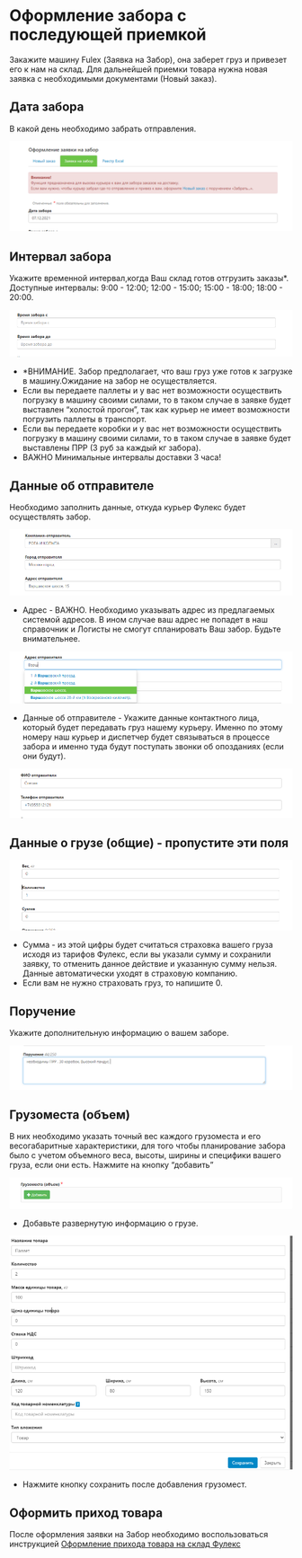 # Оформление забора с последующей приемкой
Закажите машину Fulex (Заявка на Забор), она заберет груз и привезет его к нам на склад. Для дальнейшей приемки товара нужна новая заявка с необходимыми документами (Новый заказ).
## Дата забора
В какой день необходимо забрать отправления.

![date](img/pick_up_date.png)

## Интервал забора
Укажите временной интервал,когда Ваш склад готов отгрузить заказы*. Доступные интервалы: 9:00 - 12:00; 12:00 - 15:00; 15:00 - 18:00; 18:00 - 20:00.

![interval](img/sampling_interval.png)

- *ВНИМАНИЕ. Забор предполагает, что ваш груз уже готов к загрузке в машину.Ожидание на забор не осуществляется. 
- Если вы передаете паллеты и у вас нет возможности осуществить погрузку в машину своими силами, то в таком случае в заявке будет выставлен “холостой прогон”, так как курьер не имеет возможности погрузить паллеты в транспорт. 
- Если вы передаете коробки и у вас нет возможности осуществить погрузку в машину своими силами, то в таком случае в заявке будет выставлены ПРР (3 руб за каждый кг забора).
- ВАЖНО Минимальные интервалы доставки 3 часа!

## Данные об отправителе
Необходимо заполнить данные, откуда курьер Фулекс будет осуществлять забор.

![sender](img/sender_data.png)

* Адрес - ВАЖНО. Необходимо указывать адрес из предлагаемых системой адресов. В ином случае ваш адрес не попадет в наш справочник и Логисты не смогут спланировать Ваш забор. Будьте внимательнее.

![address](img/address.png)
* Данные об отправителе - Укажите данные контактного лица, который будет передавать груз нашему курьеру. Именно по этому номеру наш курьер и диспетчер будет связываться в процессе забора и именно туда будут поступать звонки об опозданиях (если они будут).

![sender](img/sender_data_2.png)  

## Данные о грузе (общие) - пропустите эти поля

![cargo](img/cargo_data.png)
* Сумма - из этой цифры будет считаться страховка вашего груза исходя из тарифов Фулекс, если вы указали сумму и сохранили заявку, то отменить данное действие и указанную сумму нельзя. Данные автоматически уходят в страховую компанию.
* Если вам не нужно страховать груз, то напишите 0.

## Поручение
Укажите дополнительную информацию о вашем заборе.

![assignment](img/assignment.png)
 
## Грузоместа (объем)
В них необходимо указать точный вес каждого грузоместа и его весогабаритные характеристики, для того чтобы планирование забора было с учетом объемного веса, высоты, ширины и специфики вашего груза, если они есть. Нажмите на кнопку “добавить”

![cargo](img/cargo_spaces.png)

* Добавьте развернутую информацию о грузе.

![cargo](img/cargo-spaces_data.png)
* Нажмите кнопку сохранить после добавления грузомест.

## Оформить приход товара
После оформления заявки на Забор необходимо воспользоваться инструкцией [Оформление прихода товара на склад Фулекс](invoice.md)
